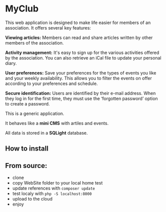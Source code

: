 # MyClub

This web application is designed to make life easier for members of an association. It offers several key features:

**Viewing articles:** Members can read and share articles written by other members of the association.

**Activity management:** It's easy to sign up for the various activities offered by the association. You can also retrieve an iCal file to update your personal diary.

**User preferences:** Save your preferences for the types of events you like and your weekly availability. This allows you to filter the events on offer according to your preferences and schedule.

**Secure identification:** Users are identified by their e-mail address. When they log in for the first time, they must use the ‘forgotten password’ option to create a password.


This is a generic application.

It behaves like a **mini CMS** with artiles and events.

All data is stored in a **SQLight** database.

## How to install

From source: 
------------

- clone
- copy WebSite folder to your local home test
- update references with ```composer update```
- test localy with ```php -S localhost:8000```
- upload to the cloud
- enjoy

